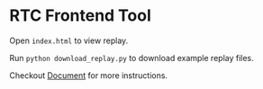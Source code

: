# RTC Frontend Tool

Open `index.html` to view replay.

Run `python download_replay.py` to download example replay files.

Checkout [Document](https://rtc.readthedocs.io/en/latest/replay.html) for more instructions.